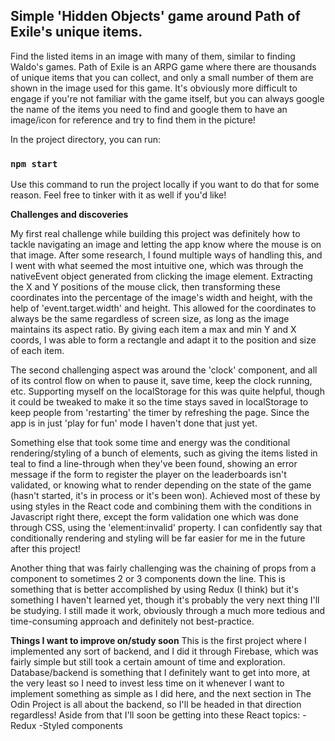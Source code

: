 ## Simple 'Hidden Objects' game around Path of Exile's unique items.

Find the listed items in an image with many of them, similar to finding Waldo's games.
Path of Exile is an ARPG game where there are thousands of unique items that you can collect, and only a small number of them are shown in the image used for this game. It's obviously more difficult to engage if you're not familiar with the game itself, but you can always google the name of the items you need to find and google them to have an image/icon for reference and try to find them in the picture!

In the project directory, you can run:

### `npm start`

Use this command to run the project locally if you want to do that for some reason. Feel free to tinker with it as well if you'd like!

**Challenges and discoveries**

My first real challenge while building this project was definitely how to tackle navigating an image and letting the app know where the mouse is on that image. After
some research, I found multiple ways of handling this, and I went with what seemed the most intuitive one, which was through the nativeEvent object generated from clicking the image element. Extracting the X and Y positions of the mouse click, then transforming these coordinates into the percentage of the image's width and height, with the help of 'event.target.width' and height. This allowed for the coordinates to always be the same regardless of screen size, as long as the image maintains its aspect ratio. By giving each item a max and min Y and X coords, I was able to form a rectangle and adapt it to the position and size of each item.

The second challenging aspect was around the 'clock' component, and all of its control flow on when to pause it, save time, keep the clock running, etc. Supporting myself on the localStorage for this was quite helpful, though it could be tweaked to make it so the time stays saved in localStorage to keep people from 'restarting' the timer by refreshing the page. Since the app is in just 'play for fun' mode I haven't done that just yet.

Something else that took some time and energy was the conditional rendering/styling of a bunch of elements, such as giving the items listed in teal to find a line-through when they've been found, showing an error message if the form to register the player on the leaderboards isn't validated, or knowing what to render depending on the state of the game (hasn't started, it's in process or it's been won). Achieved most of these by using styles in the React code and combining them with the conditions in Javascript right there, except the form validation one which was done through CSS, using the 'element:invalid' property.
I can confidently say that conditionally rendering and styling will be far easier for me in the future after this project!

Another thing that was fairly challenging was the chaining of props from a component to sometimes 2 or 3 components down the line. This is something that is better accomplished by using Redux (I think) but it's something I haven't learned yet, though it's probably the very next thing I'll be studying. I still made it work, obviously through a much more tedious and time-consuming approach and definitely not best-practice.

**Things I want to improve on/study soon**
This is the first project where I implemented any sort of backend, and I did it through Firebase, which was fairly simple but still took a certain amount of time and exploration. Database/backend is something that I definitely want to get into more, at the very least so I need to invest less time on it whenever I want to implement something as simple as I did here, and the next section in The Odin Project is all about the backend, so I'll be headed in that direction regardless!
Aside from that I'll soon be getting into these React topics:
-Redux
-Styled components

